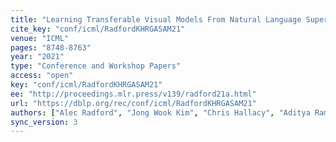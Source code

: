 ```yaml
---
title: "Learning Transferable Visual Models From Natural Language Supervision."
cite_key: "conf/icml/RadfordKHRGASAM21"
venue: "ICML"
pages: "8748-8763"
year: "2021"
type: "Conference and Workshop Papers"
access: "open"
key: "conf/icml/RadfordKHRGASAM21"
ee: "http://proceedings.mlr.press/v139/radford21a.html"
url: "https://dblp.org/rec/conf/icml/RadfordKHRGASAM21"
authors: ["Alec Radford", "Jong Wook Kim", "Chris Hallacy", "Aditya Ramesh", "Gabriel Goh", "Sandhini Agarwal", "Girish Sastry", "Amanda Askell", "Pamela Mishkin", "Jack Clark", "Gretchen Krueger", "Ilya Sutskever"]
sync_version: 3
---
```

